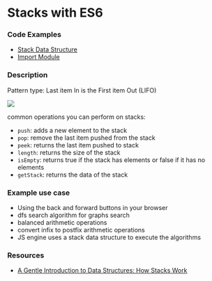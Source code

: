 # Stacks with ES6

### Code Examples
- [Stack Data Structure](./stack.module.js)
- [Import Module](./index.js)

### Description

Pattern type: Last item In is the First item Out (LIFO)

![](https://cdn-images-1.medium.com/max/800/0*S3Kr9Cpm16ZmCEad.png)

common operations you can perform on stacks:
- `push`: adds a new element to the stack
- `pop`: remove the last item pushed from the stack
- `peek`: returns the last item pushed to stack
- `length`: returns the size of the stack
- `isEmpty`: returns true if the stack has elements or false if it has no elements
- `getStack`: returns the data of the stack

### Example use case
- Using the back and forward buttons in your browser
- dfs search algorithm for graphs search
- balanced arithmetic operations
- convert infix to postfix arithmetic operations
- JS engine uses a stack data structure to execute the algorithms


### Resources

- [A Gentle Introduction to Data Structures: How Stacks Work](https://medium.freecodecamp.com/data-structures-stacks-on-stacks-c25f2633c529#.3omw867a9)
